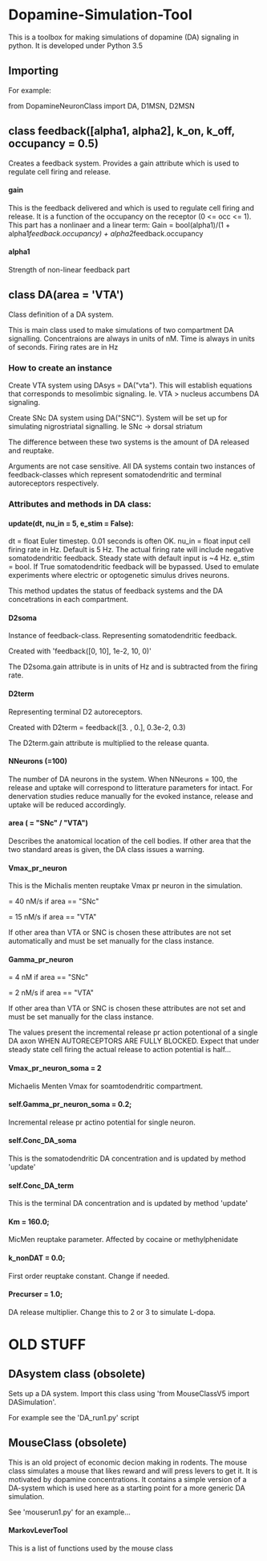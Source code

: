 # Dopamine-Simulation-Tool
This is a toolbox for making simulations of dopamine (DA) signaling in python. It is developed under Python 3.5

## Importing
For example:

from DopamineNeuronClass import DA, D1MSN, D2MSN

## class feedback([alpha1, alpha2], k_on, k_off, occupancy = 0.5)
Creates a feedback system. Provides a gain attribute which is used to regulate cell firing and release. 

#### gain
This is the feedback delivered and which is used to regulate cell firing and release. It is a function of the occupancy on the receptor (0 <= occ <= 1). 
This part has a nonlinaer and a linear term:
Gain = bool(alpha1)/(1 + alpha1*feedback.occupancy) + alpha2*feedback.occupancy

#### alpha1
Strength of non-linear feedback part 

## class DA(area = 'VTA')
Class definition of a DA system. 

This is main class used to make simulations of two compartment DA signalling. Concentraions are always in units of nM. Time is always in units of seconds. Firing rates are in Hz

### How to create an instance 
Create VTA system using DAsys = DA("vta").  This will establish equations that corresponds to mesolimbic signaling. Ie. VTA  > nucleus accumbens DA signaling.

Create SNc DA system using DA("SNC"). System will be set up for simulating nigrostriatal signalling.  Ie SNc -> dorsal striatum

The difference between these two systems is the amount of DA released and reuptake. 

Arguments are not case sensitive. All DA systems contain two instances of feedback-classes which represent somatodendritic and terminal autoreceptors respectively. 

### Attributes and methods in DA class: 

#### update(dt,  nu_in = 5, e_stim = False):
dt = float Euler timestep. 0.01 seconds is often OK. 
nu_in = float input cell firing rate in Hz. Default is 5 Hz. The actual firing rate will include negative somatodendritic feedback. Steady state with default input is ~4 Hz. 
e_stim = bool. If True somatodendritic feedback will be bypassed. Used to emulate experiments where electric or optogenetic simulus drives neurons. 

This method updates the status of feedback systems and the DA concetrations in each compartment. 

#### D2soma
Instance of feedback-class. Representing somatodendritic feedback. 

Created with 'feedback([0, 10], 1e-2, 10, 0)'

The D2soma.gain attribute is in units of Hz and is subtracted from the firing rate. 


#### D2term
Representing terminal D2 autoreceptors.

Created with D2term = feedback([3. , 0.], 0.3e-2, 0.3)

The D2term.gain attribute is multiplied to the release quanta. 

#### NNeurons (=100)
The number of DA neurons in the system. When NNeurons = 100,  the release and uptake will correspond to litterature parameters for intact. For denervation studies reduce manually for the evoked instance, release and uptake will be reduced accordingly. 

#### area ( = "SNc" / "VTA")
Describes the anatomical location of the cell bodies. If other area that the two standard areas is given, the DA class issues a warning.
#### Vmax_pr_neuron
This is the Michalis menten reuptake Vmax pr neuron in the simulation.  

= 40 nM/s if area == "SNc"

= 15 nM/s if area == "VTA"

If other area than VTA or SNC is chosen these attributes are not set automatically and must be set manually for the class instance. 

#### Gamma_pr_neuron

= 4 nM if area == "SNc"  

= 2 nM/s if area == "VTA"

If other area than VTA or SNC is chosen these attributes are not set and must be set manually for the class instance.  

The values present the incremental release pr action potentional of a single DA axon WHEN AUTORECEPTORS ARE FULLY BLOCKED. Expect that under steady state cell firing the actual release to action potential is half... 

####  Vmax_pr_neuron_soma = 2
Michaelis Menten Vmax for soamtodendritic compartment. 

#### self.Gamma_pr_neuron_soma = 0.2;
Incremental release pr actino potential for single neuron. 

#### self.Conc_DA_soma
This is the somatodendritic DA concentration and is updated by method 'update'

#### self.Conc_DA_term
This is the terminal DA concentration and is updated by method 'update'

#### Km = 160.0; 
MicMen reuptake parameter. Affected by cocaine or methylphenidate

#### k_nonDAT = 0.0; 
First order reuptake constant. Change if needed. 

#### Precurser = 1.0; 
DA release multiplier. Change this to 2 or 3 to simulate L-dopa. 



# OLD STUFF

## DAsystem class (obsolete)
Sets up a DA system. Import this class using 'from MouseClassV5 import DASimulation'.

For example see the 'DA_run1.py' script 

## MouseClass (obsolete)
This is an old project of economic decion making in rodents. The mouse class simulates a mouse that likes reward and will press levers to get it. It is motivated by dopamine concentrations. It contains a simple version of a DA-system which is used here as a starting point for a more generic DA simulation. 

See 'mouserun1.py' for an example... 

#### MarkovLeverTool
This is a list of functions used by the mouse class

